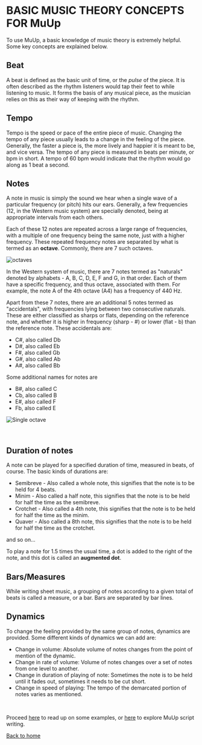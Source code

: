# BASIC MUSIC THEORY CONCEPTS FOR MuUp

To use MuUp, a basic knowledge of music theory is extremely helpful. Some key concepts are explained below.

## Beat

A beat is defined as the basic unit of time, or the _pulse_ of the piece. It is often described as the rhythm listeners would tap their feet to while listening to music. It forms the basis of any musical piece, as the musician relies on this as their way of keeping with the rhythm.

## Tempo

Tempo is the speed or pace of the entire piece of music. Changing the tempo of any piece usually leads to a change in the feeling of the piece. Generally, the faster a piece is, the more lively and happier it is meant to be, and vice versa. The tempo of any piece is measured in beats per minute, or bpm in short. A tempo of 60 bpm would indicate that the rhythm would go along as 1 beat a second.

## Notes

A note in music is simply the sound we hear when a single wave of a particular frequency (or pitch) hits our ears. Generally, a few frequencies (12, in the Western music system) are specially denoted, being at appropriate intervals from each others.

Each of these 12 notes are repeated across a large range of frequencies, with a multiple of one frequency being the same note, just with a higher frequency. These repeated frequency notes are separated by what is termed as an **octave**. Commonly, there are 7 such octaves.

![octaves](https://346426-1073510-raikfcquaxqncofqfm.stackpathdns.com/wp-content/uploads/2014/07/3MiddleOctaves-V3.png)

In the Western system of music, there are 7 notes termed as "naturals" denoted by alphabets - A, B, C, D, E, F and G, in that order. Each of them have a specific frequency, and thus octave, associated with them. For example, the note A of the 4th octave (A4) has a frequency of 440 Hz.

Apart from these 7 notes, there are an additional 5 notes termed as "accidentals", with frequencies lying between two consecutive naturals. These are either classified as sharps or flats, depending on the reference note, and whether it is higher in frequency (sharp - #) or lower (flat - b) than the reference note. These accidentals are: 
- C#, also called Db
- D#, also called Eb
- F#, also called Gb
- G#, also called Ab
- A#, also called Bb

Some additional names for notes are
- B#, also called C
- Cb, also called B
- E#, also called F
- Fb, also called E

![Single octave](http://openmusictheory.com/Graphics/keyboardlayout-small.png)

<br>

## Duration of notes

A note can be played for a specified duration of time, measured in beats, of course. The basic kinds of durations are:
- Semibreve - Also called a whole note, this signifies that the note is to be held for 4 beats.
- Minim - Also called a half note, this signifies that the note is to be held for half the time as the semibreve.
- Crotchet - Also called a 4th note, this signifies that the note is to be held for half the time as the minim.
- Quaver - Also called a 8th note, this signifies that the note is to be held for half the time as the crotchet.

and so on...

To play a note for 1.5 times the usual time, a dot is added to the right of the note, and this dot is called an **augmented dot**.

## Bars/Measures

While writing sheet music, a grouping of notes according to a given total of beats is called a measure, or a bar. Bars are separated by bar lines.

## Dynamics

To change the feeling provided by the same group of notes, dynamics are provided. Some different kinds of dynamics we can add are:
- Change in volume: Absolute volume of notes changes from the point of mention of the dynamic.
- Change in rate of volume: Volume of notes changes over a set of notes from one level to another.
- Change in duration of playing of note: Sometimes the note is to be held until it fades out, sometimes it needs to be cut short.
- Change in speed of playing: The tempo of the demarcated portion of notes varies as mentioned.

<br>

Proceed [here](examples.md) to read up on some examples, or [here](muup.md) to explore MuUp script writing.

[Back to home](../README.md)